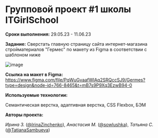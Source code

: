 ﻿# Групповой проект #1 школы ITGirlSchool

**Сроки выполнения:** 29.05.23 - 11.06.23

**Задание:** Сверстать главную страницу сайта интернет-магазина стройматериалов "Гермес" по макету из Figma в соответствии с шаблоном ниже

![image](https://github.com/IrinaZinchenko/group-project1_team6/assets/47675518/c2d775d5-c6e5-4443-bda9-323222ddaed9)

**Ссылка на макет в Figma:** https://www.figma.com/file/PqWuGvaafWlAq2SRQccSJ9/Germes?type=design&node-id=766-8465&t=mB7s9P9Xq3EzwB94-0

**Используемые технологии:**

Семантическая верстка, адаптивная верстка, CSS Flexbox, БЭМ

**Авторы проекта:**

*Ирина З.* ([@IrinaZinchenko](https://github.com/IrinaZinchenko)), *Анастасия М.* ([@sowlushka](https://github.com/sowlushka)), *Татьяна С.* ([@TatianaSambueva](https://github.com/TatianaSambueva))
